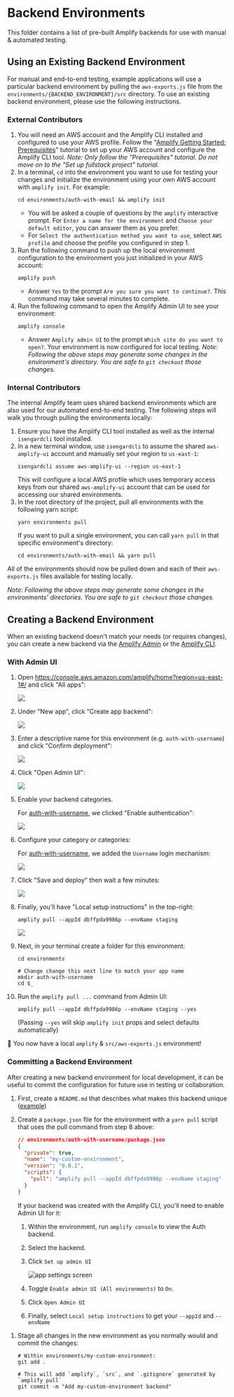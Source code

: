# Backend Environments

This folder contains a list of pre-built Amplify backends for use with manual & automated testing.

## Using an Existing Backend Environment

For manual and end-to-end testing, example applications will use a particular backend environment by pulling the `aws-exports.js` file from the `environments/{BACKEND_ENVIRONMENT}/src` directory. To use an existing backend environment, please use the following instructions.

### External Contributors

1. You will need an AWS account and the Amplify CLI installed and configured to use your AWS profile. Follow the "[Amplify Getting Started: Prerequisites](https://docs.amplify.aws/start/getting-started/installation/q/integration/js)" tutorial to set up your AWS account and configure the Amplify CLI tool. _Note: Only follow the "Prerequisites" tutorial. Do not move on to the "Set up fullstack project" tutorial._
1. In a terminal, `cd` into the environment you want to use for testing your changes and initialize the environment using your own AWS account with `amplify init`. For example:
   ```shell
   cd environments/auth-with-email && amplify init
   ```
   - You will be asked a couple of questions by the `amplify` interactive prompt. For `Enter a name for the environment` and `Choose your default editor`, you can answer them as you prefer.
   - For `Select the authentication method you want to use`, select `AWS profile` and choose the profile you configured in step 1.
1. Run the following command to push up the local environment configuration to the environment you just initialized in your AWS account:
   ```shell
   amplify push
   ```
   - Answer `Yes` to the prompt `Are you sure you want to continue?`. This command may take several minutes to complete.
1. Run the following command to open the Amplify Admin UI to see your environment:
   ```shell
   amplify console
   ```
   - Answer `Amplify admin UI` to the prompt `Which site do you want to open?`. Your environment is now configured for local testing.
     _Note: Following the above steps may generate some changes in the environment's directory. You are safe to `git checkout` those changes._

### Internal Contributors

The internal Amplify team uses shared backend environments which are also used for our automated end-to-end testing. The following steps will walk you through pulling the environments locally:

1. Ensure you have the Amplify CLI tool installed as well as the internal `isengardcli` tool installed.
1. In a new terminal window, use `isengardcli` to assume the shared `aws-amplify-ui` account and manually set your region to `us-east-1`:
   ```shell
   isengardcli assume aws-amplify-ui --region us-east-1
   ```
   This will configure a local AWS profile which uses temporary access keys from our shared `aws-amplify-ui` account that can be used for accessing our shared environments.
1. In the root directory of the project, pull all environments with the following yarn script:
   ```shell
   yarn environments pull
   ```
   If you want to pull a single environment, you can call `yarn pull` in that specific environment's directory:
   ```shell
   cd environments/auth-with-email && yarn pull
   ```

All of the environments should now be pulled down and each of their `aws-exports.js` files available for testing locally.

_Note: Following the above steps may generate some changes in the environments' directories. You are safe to `git checkout` those changes._

## Creating a Backend Environment

When an existing backend doesn't match your needs (or requires changes), you can create a new backend via the [Amplify Admin](https://console.aws.amazon.com/amplify/home?region=us-east-1#/) or the [Amplify CLI](https://docs.amplify.aws/cli).

### With Admin UI

1. Open https://console.aws.amazon.com/amplify/home?region=us-east-1#/ and click "All apps":

   ![](screenshot.1.png)

1. Under "New app", click "Create app backend":

   ![](screenshot.2.png)

1. Enter a descriptive name for this environment (e.g. `auth-with-username`) and click "Confirm deployment":

   ![](screenshot.3.png)

1. Click "Open Admin UI":

   ![](screenshot.4.png)

1. Enable your backend categories.

   For [auth-with-username](auth-with-username), we clicked "Enable authentication":

   ![](screenshot.5.png)

1. Configure your category or categories:

   For [auth-with-username](auth-with-username), we added the `Username` login mechanism:

   ![](auth-with-username/screenshot.png)

1. Click "Save and deploy" then wait a few minutes:

   ![](screenshot.6.png)

1. Finally, you'll have "Local setup instructions" in the top-right:

   ```shell
   amplify pull --appId dbffpda9986p --envName staging
   ```

   ![](screenshot.7.png)

1. Next, in your terminal create a folder for this environment:

   ```shell
   cd environments

   # Change change this next line to match your app name
   mkdir auth-with-username
   cd $_
   ```

1. Run the `amplify pull ...` command from Admin UI:

   ```shell
   amplify pull --appId dbffpda9986p --envName staging --yes
   ```

   (Passing `--yes` will skip `amplify init` props and select defaults automatically)

🎉 You now have a local `amplify` & `src/aws-exports.js` environment!

### Committing a Backend Environment

After creating a new backend environment for local development, it can be useful to commit the configuration for future use in testing or collaboration.

1. First, create a `README.md` that describes what makes this backend unique ([example](auth-with-username/README.md))
1. Create a `package.json` file for the environment with a `yarn pull` script that uses the pull command from step 8 above:

   ```json
   // environments/auth-with-username/package.json
   {
     "private": true,
     "name": "my-custom-environment",
     "version": "0.0.1",
     "scripts": {
       "pull": "amplify pull --appId dbffpda9986p --envName staging"
     }
   }
   ```

   If your backend was created with the Amplify CLI, you'll need to enable Admin UI for it:

   1. Within the environment, run `amplify console` to view the Auth backend.
   1. Select the backend.
   1. Click `Set up admin UI`

      ![app settings screen](./screenshot.8.png)

   1. Toggle `Enable admin UI (All environments)` to `On`.
   1. Click `Open Admin UI`
   1. Finally, select `Local setup instructions` to get your `--appId` and `--envName`

1) Stage all changes in the new environment as you normally would and commit the changes:

   ```shell
   # Within environments/my-custom-environment:
   git add .

   # This will add `amplify`, `src`, and `.gitignore` generated by `amplify pull`
   git commit -m "Add my-custom-environment backend"
   ```
